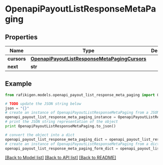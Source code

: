 # OpenapiPayoutListResponseMetaPaging


## Properties
Name | Type | Description | Notes
------------ | ------------- | ------------- | -------------
**cursors** | [**OpenapiPayoutListResponseMetaPagingCursors**](OpenapiPayoutListResponseMetaPagingCursors.md) |  | [optional] 
**next** | **str** |  | [optional] 

## Example

```python
from rafikigen.models.openapi_payout_list_response_meta_paging import OpenapiPayoutListResponseMetaPaging

# TODO update the JSON string below
json = "{}"
# create an instance of OpenapiPayoutListResponseMetaPaging from a JSON string
openapi_payout_list_response_meta_paging_instance = OpenapiPayoutListResponseMetaPaging.from_json(json)
# print the JSON string representation of the object
print OpenapiPayoutListResponseMetaPaging.to_json()

# convert the object into a dict
openapi_payout_list_response_meta_paging_dict = openapi_payout_list_response_meta_paging_instance.to_dict()
# create an instance of OpenapiPayoutListResponseMetaPaging from a dict
openapi_payout_list_response_meta_paging_form_dict = openapi_payout_list_response_meta_paging.from_dict(openapi_payout_list_response_meta_paging_dict)
```
[[Back to Model list]](../README.md#documentation-for-models) [[Back to API list]](../README.md#documentation-for-api-endpoints) [[Back to README]](../README.md)


